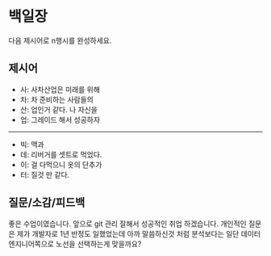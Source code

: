 # 백일장
다음 제시어로 n행시를 완성하세요.

## 제시어
- 사: 사차산업은 미래를 위해
- 차: 차 준비하는 사람들의
- 산: 업인거 같다. 나 자신을 
- 업: 그레이드 해서 성공하자
---
- 빅: 맥과
- 데: 리버거를 셋트로 먹었다.
- 이: 걸 다먹으니 옷의 단추가
- 터: 질것 만 같다.

## 질문/소감/피드백
좋은 수업이였습니다. 앞으로 git 관리 잘해서 성공적인 취업 하겠습니다.
개인적인 질문은 제가 개발자로 1년 반정도 일했었는데
아까 말씀하신것 처럼 분석보다는 일단 데이터 엔지니어쪽으로 
노선을 선택하는게 맞을까요? 